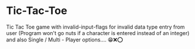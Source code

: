 # Tic-Tac-Toe
Tic Tac Toe game with invalid-input-flags for invalid data type entry from user (Program won't go nuts if a character is entered instead of an integer) 
and also Single / Multi - Player options....
😁❌⭕ 
